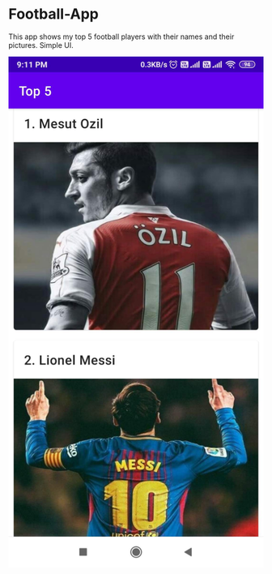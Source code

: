# Football-App
This app shows my top 5 football players with their names and their pictures. Simple UI.


![alt text](https://github.com/Vinayakbora/Football-App/blob/e49035b81203517b1b9d5df5355d1e6c248be412/ftapp.jpg)
